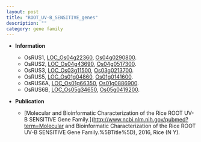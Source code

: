 ```yaml
---
layout: post
title: "ROOT_UV-B_SENSITIVE_genes"
description: ""
category: gene family
---
```


* **Information**  
    + OsRUS1, [LOC_Os04g22360](http://rice.uga.edu/cgi-bin/ORF_infopage.cgi?orf=LOC_Os04g22360), [Os04g0290800](https://rapdb.dna.affrc.go.jp/locus/?name=Os04g0290800).
    + OsRUS2, [LOC_Os04g43690](http://rice.uga.edu/cgi-bin/ORF_infopage.cgi?orf=LOC_Os04g43690), [Os04g0517300](https://rapdb.dna.affrc.go.jp/locus/?name=Os04g0517300).
    + OsRUS3, [LOC_Os03g11500](http://rice.uga.edu/cgi-bin/ORF_infopage.cgi?orf=LOC_Os03g11500), [Os03g0213700](https://rapdb.dna.affrc.go.jp/locus/?name=Os03g0213700).
    + OsRUS5, [LOC_Os01g04860](http://rice.uga.edu/cgi-bin/ORF_infopage.cgi?orf=LOC_Os01g04860), [Os01g0141600](https://rapdb.dna.affrc.go.jp/locus/?name=Os01g0141600).
    + OsRUS6A, [LOC_Os01g66350](http://rice.uga.edu/cgi-bin/ORF_infopage.cgi?orf=LOC_Os01g66350), [Os01g0886900](https://rapdb.dna.affrc.go.jp/locus/?name=Os01g0886900).
    + OsRUS6B, [LOC_Os05g34650](http://rice.uga.edu/cgi-bin/ORF_infopage.cgi?orf=LOC_Os05g34650), [Os05g0419200](https://rapdb.dna.affrc.go.jp/locus/?name=Os05g0419200).

* **Publication**  
    + [Molecular and Bioinformatic Characterization of the Rice ROOT UV-B SENSITIVE Gene Family.](http://www.ncbi.nlm.nih.gov/pubmed?term=Molecular and Bioinformatic Characterization of the Rice ROOT UV-B SENSITIVE Gene Family.%5BTitle%5D), 2016, Rice (N Y).


